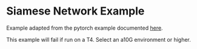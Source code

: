 # Siamese Network Example
Example adapted from the pytorch example documented [here](https://github.com/pytorch/examples/tree/main/siamese_network).

This example will fail if run on a T4. Select an a10G environment or higher.
